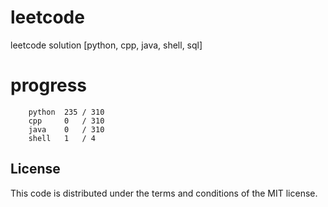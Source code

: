 # leetcode
leetcode solution [python, cpp, java, shell, sql]

# progress
```	
    python  235 / 310
    cpp     0   / 310
    java    0   / 310
    shell   1   / 4
```

## License
This code is distributed under the terms and conditions of the MIT license.
